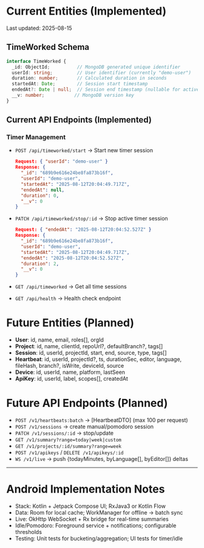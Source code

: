 # Current Entities (Implemented)

Last updated: 2025-08-15

## TimeWorked Schema

```typescript
interface TimeWorked {
  _id: ObjectId;          // MongoDB generated unique identifier
  userId: string;         // User identifier (currently "demo-user")
  duration: number;       // Calculated duration in seconds
  startedAt: Date;        // Session start timestamp
  endedAt?: Date | null;  // Session end timestamp (nullable for active sessions)
  __v: number;           // MongoDB version key
}
```

## Current API Endpoints (Implemented)

### Timer Management

- `POST /api/timeworked/start` → Start new timer session
  ```json
  Request: { "userId": "demo-user" }
  Response: {
    "_id": "689b9e616e24be8fa873b16f",
    "userId": "demo-user",
    "startedAt": "2025-08-12T20:04:49.717Z",
    "endedAt": null,
    "duration": 0,
    "__v": 0
  }
  ```

- `PATCH /api/timeworked/stop/:id` → Stop active timer session
  ```json
  Request: { "endedAt": "2025-08-12T20:04:52.527Z" }
  Response: {
    "_id": "689b9e616e24be8fa873b16f",
    "userId": "demo-user",
    "startedAt": "2025-08-12T20:04:49.717Z",
    "endedAt": "2025-08-12T20:04:52.527Z",
    "duration": 2,
    "__v": 0
  }
  ```

- `GET /api/timeworked` → Get all time sessions
- `GET /api/health` → Health check endpoint

# Future Entities (Planned)

- **User**: id, name, email, roles[], orgId
- **Project**: id, name, clientId, repoUrl?, defaultBranch?, tags[]
- **Session**: id, userId, projectId, start, end, source, type, tags[]
- **Heartbeat**: id, userId, projectId?, ts, durationSec, editor, language, fileHash, branch?, isWrite, deviceId, source
- **Device**: id, userId, name, platform, lastSeen
- **ApiKey**: id, userId, label, scopes[], createdAt

# Future API Endpoints (Planned)

- `POST /v1/heartbeats:batch` → [HeartbeatDTO] (max 100 per request)
- `POST /v1/sessions` → create manual/pomodoro session
- `PATCH /v1/sessions/:id` → stop/update
- `GET /v1/summary?range=today|week|custom`
- `GET /v1/projects/:id/summary?range=week`
- `POST /v1/apikeys` / `DELETE /v1/apikeys/:id`
- `WS /v1/live` → push {todayMinutes, byLanguage[], byEditor[]} deltas

---

# Android Implementation Notes

- Stack: Kotlin + Jetpack Compose UI; RxJava3 or Kotlin Flow
- Data: Room for local cache; WorkManager for offline → batch sync
- Live: OkHttp WebSocket + Rx bridge for real-time summaries
- Idle/Pomodoro: Foreground service + notifications; configurable thresholds
- Testing: Unit tests for bucketing/aggregation; UI tests for timer/idle
